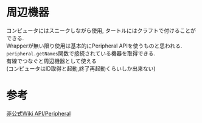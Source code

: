 # 周辺機器 #
コンピュータにはスニークしながら使用, タートルにはクラフトで付けることができる.  
Wrapperが無い限り使用は基本的にPeripheral APIを使うものと思われる.  
`peripheral.getNames`関数で接続されている機器を取得できる.  
有線でつなぐと周辺機器として使える  
(コンピュータはID取得と起動,終了再起動くらいしか出来ない)

# 参考 #
[非公式Wiki API/Peripheral](http://www50.atwiki.jp/mccc/pages/28.html)
